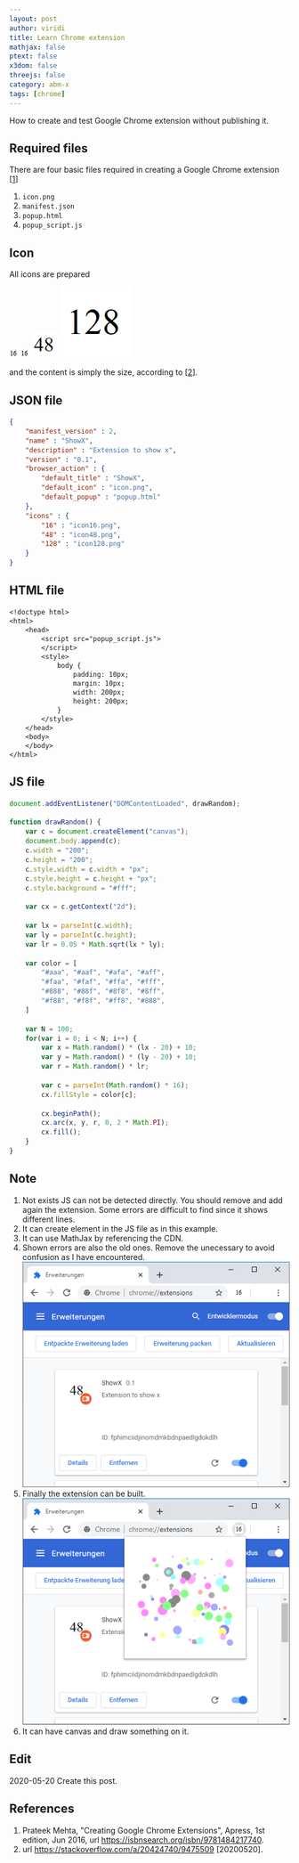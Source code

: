 ```yaml
---
layout: post
author: viridi
title: Learn Chrome extension
mathjax: false
ptext: false
x3dom: false
threejs: false
category: abm-x
tags: [chrome]
---
```

How to create and test Google Chrome extension without publishing it.

## Required files
There are four basic files required in creating a Google Chrome extension [[1](#ref1)]
1. `icon.png`
2. `manifest.json`
3. `popup.html`
4. `popup_script.js`

## Icon
All icons are prepared

![](https://github.com/dudung/abm-x/raw/master/src/chrome-ext/ShowX/icon.png)
![](https://github.com/dudung/abm-x/raw/master/src/chrome-ext/ShowX/icon16.png)
![](https://github.com/dudung/abm-x/raw/master/src/chrome-ext/ShowX/icon48.png)
![](https://github.com/dudung/abm-x/raw/master/src/chrome-ext/ShowX/icon128.png)

and the content is simply the size, according to [[2](#ref2)].

## JSON file
```json
{
	"manifest_version" : 2,
	"name" : "ShowX",
	"description" : "Extension to show x",
	"version" : "0.1",
	"browser_action" : {
		"default_title" : "ShowX",
		"default_icon" : "icon.png",
		"default_popup" : "popup.html"
	},
	"icons" : {
		"16" : "icon16.png",
		"48" : "icon48.png",
		"128" : "icon128.png"
	}
}
```

## HTML file
```
<!doctype html>
<html>
	<head>
		<script src="popup_script.js">
		</script>
		<style>
			body {
				padding: 10px;
				margin: 10px;
				width: 200px;
				height: 200px;
			}
		</style>
	</head>
	<body>
	</body>
</html>
```

## JS file
```javascript
document.addEventListener("DOMContentLoaded", drawRandom);

function drawRandom() {
	var c = document.createElement("canvas");
	document.body.append(c);
	c.width = "200";
	c.height = "200";
	c.style.width = c.width + "px";
	c.style.height = c.height + "px";
	c.style.background = "#fff";
	
	var cx = c.getContext("2d");
	
	var lx = parseInt(c.width);
	var ly = parseInt(c.height);
	var lr = 0.05 * Math.sqrt(lx * ly);
	
	var color = [
		"#aaa", "#aaf", "#afa", "#aff",
		"#faa", "#faf", "#ffa", "#fff",
		"#888", "#88f", "#8f8", "#8ff",
		"#f88", "#f8f", "#ff8", "#888",
	]
	
	var N = 100;
	for(var i = 0; i < N; i++) {
		var x = Math.random() * (lx - 20) + 10;
		var y = Math.random() * (ly - 20) + 10;
		var r = Math.random() * lr;
		
		var c = parseInt(Math.random() * 16);
		cx.fillStyle = color[c];
		
		cx.beginPath();
		cx.arc(x, y, r, 0, 2 * Math.PI);
		cx.fill();
	}
}
```

## Note
1. Not exists JS can not be detected directly. You should remove and add again the extension. Some errors are difficult to find since it shows different lines.
2. It can create element in the JS file as in this example.
3. It can use MathJax by referencing the CDN.
4. Shown errors are also the old ones. Remove the unecessary to avoid confusion as I have encountered.
![](https://github.com/dudung/abm-x/raw/master/src/chrome-ext/ShowX/showx-snapshot-0.png)
5. Finally the extension can be built.
![](https://github.com/dudung/abm-x/raw/master/src/chrome-ext/ShowX/showx-snapshot-1.png)
6. It can have canvas and draw something on it.

## Edit
2020-05-20 Create this post. <br />

## References
1. <a name="ref1"></a> Prateek Mehta, "Creating Google Chrome Extensions", Apress, 1st edition, Jun 2016, url <https://isbnsearch.org/isbn/9781484217740>.
2. <a name="ref2"></a> url <https://stackoverflow.com/a/20424740/9475509> [20200520].

